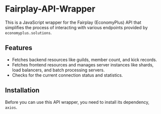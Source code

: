 # Fairplay-API-Wrapper

This is a JavaScript wrapper for the Fairplay (EconomyPlus) API that simplifies the process of interacting with various endpoints provided by `economyplus.solutions`.

## Features

- Fetches backend resources like guilds, member count, and kick records.
- Fetches frontend resources and manages server instances like shards, load balancers, and batch processing servers.
- Checks for the current connection status and statistics.

## Installation

Before you can use this API wrapper, you need to install its dependency, `axios`.
